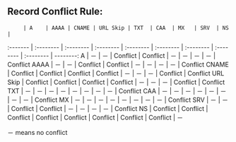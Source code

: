 ## **Record Conflict Rule:**

         | A    | AAAA | CNAME | URL Skip | TXT  | CAA  | MX   | SRV  | NS   |
   :------- | :-------- | :-------- | :-------- | :-------- | :-------- | :-------- | :-------- | :-------- | --------: 
   A       | －    | －    | Conflict  | Conflict    | －    | －    | －    | －    | Conflict 
   AAAA    | －    | －    | Conflict  | Conflict    | －    | －    | －    | －    | Conflict 
   CNAME   | Conflict | Conflict | Conflict  | Conflict    | －    | －    | －    | Conflict | Conflict 
   URL Skip | Conflict | Conflict | Conflict  | Conflict    | －    | －    | －    | Conflict | Conflict 
   TXT     | －    | －    | －     | －       | －    | －    | －    | －    | Conflict 
   CAA     | －    | －    | －     | －       | －    | －    | －    | －    | Conflict
   MX      | －    | －    | －     | －       | －    | －    | －    | －    | Conflict 
   SRV     | －    | －    | Conflict  | Conflict    | －    | －    | －    | －    | Conflict 
   NS      | Conflict | Conflict | Conflict  | Conflict    | Conflict | Conflict | Conflict | Conflict | －    

  － means no conflict
